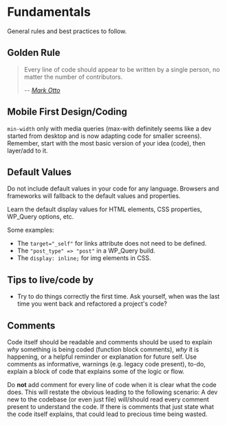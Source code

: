 # Fundamentals
General rules and best practices to follow.

## Golden Rule
> Every line of code should appear to be written by a single person, no matter the number of contributors.
>
> -- <cite>[Mark Otto](https://markdotto.com/)</cite>

## Mobile First Design/Coding
`min-width` only with media queries (max-with definitely seems like a dev started from desktop and is now adapting code for smaller screens).
Remember, start with the most basic version of your idea (code), then layer/add to it.

## Default Values
Do not include default values in your code for any language. Browsers and frameworks will fallback to the default values and properties.

Learn the default display values for HTML elements, CSS properties, WP_Query options, etc.

Some examples:
- The `target="_self"` for links attribute does not need to be defined.
- The `"post_type" => "post"` in a WP_Query build.
- The `display: inline;` for img elements in CSS.

## Tips to live/code by
- Try to do things correctly the first time. Ask yourself, when was the last time you went back and refactored a project's code?

## Comments
Code itself should be readable and comments should be used to explain _why_ something is being coded (function block comments), _why_ it is happening, or a helpful reminder or explanation for future self.
Use comments as informative, warnings (e.g. legacy code present), to-do, explain a block of code that explains some of the logic or flow.

Do **not** add comment for every line of code when it is clear what the code does. This will restate the obvious leading to the following scenario:
A dev new to the codebase (or even just file) will/should read every comment present to understand the code. If there is comments that just state what the code itself explains, that could lead to precious time being wasted.
